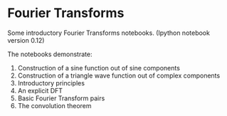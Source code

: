 Fourier Transforms
==================

Some introductory Fourier Transforms notebooks.
(Ipython notebook version 0.12)

The notebooks demonstrate:

1. Construction of a sine function out of sine components
2. Construction of a triangle wave function out of complex components
3. Introductory principles
4. An explicit DFT
5. Basic Fourier Transform pairs
6. The convolution theorem

